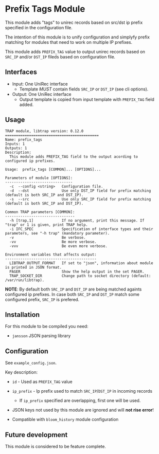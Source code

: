 Prefix Tags Module
==================

This module adds "tags" to unirec records based on src/dst ip prefix specified
in the configuration file.

The intention of this module is to unify configuration and simplyfy prefix
matching for modules that need to work on multiple IP prefixes.

This module adds `PREFIX_TAG` value to output unirec records based on `SRC_IP`
and/or `DST_IP` fileds based on configuration file.


Interfaces
----------

- Input: One UniRec interface
  - Template *MUST* contain fields `SRC_IP` or `DST_IP` (see cli options).
- Output: One UniRec interface
  - Output template is copied from input template with `PREFIX_TAG` field added.


Usage
-----

```
TRAP module, libtrap version: 0.12.0 
===========================================
Name: prefix_tags
Inputs: 1
Outputs: 1
Description:
  This module adds PREFIX_TAG field to the output acording to configured ip prefixes.

Usage:  prefix_tags [COMMON]... [OPTIONS]... 

Parameters of module [OPTIONS]:
-------------------------------
  -c  --config <string>   Configuration file.
  -d  --dst               Use only DST_IP field for prefix matching (default is both SRC_IP and DST_IP).
  -s  --src               Use only SRC_IP field for prefix matching (default is both SRC_IP and DST_IP).

Common TRAP parameters [COMMON]:
--------------------------------
  -h [trap,1]             If no argument, print this message. If "trap" or 1 is given, print TRAP help.
  -i IFC_SPEC             Specification of interface types and their parameters, see "-h trap" (mandatory parameter).
  -v                      Be verbose.
  -vv                     Be more verbose.
  -vvv                    Be even more verbose.

Environment variables that affects output:
------------------------------------------
  LIBTRAP_OUTPUT_FORMAT   If set to "json", information about module is printed in JSON format.
  PAGER                   Show the help output in the set PAGER.
  TRAP_SOCKET_DIR         Change path to socket directory (default: /var/run/libtrap).
```

__NOTE__: By default both `SRC_IP` and `DST_IP` are being matched againts configured
ip prefixes. In case both `SRC_IP` and `DST_IP` match some configured prefix,
`SRC_IP` is prefered.


Installation
------------

For this module to be compiled you need:

- `jansson` JSON parsing library


Configuration
-------------

See `example_config.json`.

Key description:
- `id` - Used as `PREFIX_TAG` value
- `ip_prefix` - Ip prefix used to match `SRC_IP`/`DST_IP` in incoming records
    - If `ip_prefix` specified are overlapping, first one will be used.


- JSON keys not used by this module are ignored and will __not rise error__!
- Compatible with `bloom_history` module configuration


Future development
------------------

This module is considered to be feature complete.

